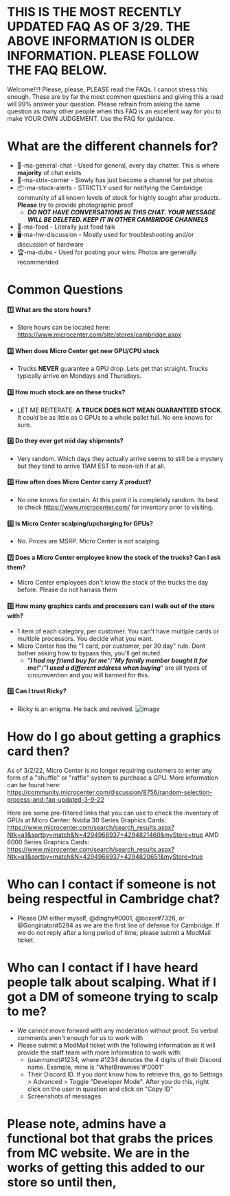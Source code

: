 # THIS IS THE MOST RECENTLY UPDATED FAQ AS OF 3/29. THE ABOVE INFORMATION IS OLDER INFORMATION. PLEASE FOLLOW THE FAQ BELOW.

Welcome!!!!
Please, please, PLEASE read the FAQs. I cannot stress this enough. These are by far the most common questions and giving this a read will 99% answer your question. Please refrain from asking the same question as many other people when this FAQ is an excellent way for you to make YOUR OWN JUDGEMENT. Use the FAQ for guidance. 

# What are the different channels for?

- 💬-ma-general-chat - Used for general, every day chatter. This is where **majority** of chat exists
- 🐀-ma-strix-corner - Slowly has just become a channel for pet photos
- 📦-ma-stock-alerts -  STRICTLY used for notifying the Cambridge community of all known levels of stock for highly sought after products. **Please** try to provide photographic proof 
  - **_DO NOT HAVE CONVERSATIONS IN THIS CHAT. YOUR MESSAGE WILL BE DELETED. KEEP IT IN OTHER CAMBRIDGE CHANNELS_** 
- 🍕-ma-food - Literally just food talk
- 🖥-ma-hw-discussion - Mostly used for troubleshooting and/or discussion of hardware
- 🏆-ma-dubs - Used for posting your wins. Photos are generally recommended

# **Common Questions**
#### 1️⃣ What are the store hours?
- Store hours can be located here: https://www.microcenter.com/site/stores/cambridge.aspx

#### 2️⃣ When does Micro Center get new GPU/CPU stock
- Trucks **NEVER** guarantee a GPU drop. Lets get that straight. Trucks typically arrive on Mondays and Thursdays. 

#### 3️⃣ How much stock are on these trucks?
- LET ME REITERATE: **A TRUCK DOES NOT MEAN GUARANTEED STOCK**. It could be as little as 0 GPUs to a whole pallet full. No one knows for sure.

#### 4️⃣ Do they ever get mid day shipments?
- Very random. Which days they actually arrive seems to still be a mystery but they tend to arrive 11AM EST to noon-ish if at all.

#### 5️⃣ How often does Micro Center carry _**X**_ product?
- No one knows for certain. At this point it is completely random. Its best to check https://www.microcenter.com/ for inventory prior to visiting.

#### 6️⃣ Is Micro Center scalping/upcharging for GPUs?
- No. Prices are MSRP. Micro Center is not scalping.

#### 7️⃣ Does a Micro Center employee know the stock of the trucks? Can I ask them?
- Micro Center employees don't know the stock of the trucks the day before. Please do not harrass them

#### 8️⃣ How many graphics cards and processors can I walk out of the store with?
- 1 item of each category, per customer. You can't have multiple cards or multiple processors. You decide what you want. 
- Micro Center has the "1 card, per customer, per 30 day" rule. Dont bother asking how to bypass this, you'll get muted. 
  - "**_I had my friend buy for me_**"/"**_My family member bought it for me!_**"/"**_I used a different address when buying_**" are all types of circumvention and you will banned for this.  

#### 9️⃣ Can I trust Ricky?
- Ricky is an enigma. He back and revived. ![image](https://user-images.githubusercontent.com/44854412/143808797-167837e3-9a61-4e69-ac94-9a862c202c68.png)

# How do I go about getting a graphics card then?
As of 3/2/22, Micro Center is no longer requiring customers to enter any form of a "shuffle" or "raffle" system to purchase a GPU. 
More information can be found here: https://community.microcenter.com/discussion/8756/random-selection-process-and-faq-updated-3-9-22

Here are some pre-filtered links that you can use to check the inventory of GPUs at Micro Center:
Nvidia 30 Series Graphics Cards: https://www.microcenter.com/search/search_results.aspx?Ntk=all&sortby=match&N=4294966937+4294821460&myStore=true
AMD 6000 Series Graphics Cards: https://www.microcenter.com/search/search_results.aspx?Ntk=all&sortby=match&N=4294966937+4294820651&myStore=true

# Who can I contact if someone is not being respectful in Cambridge chat?
- Please DM either myself, @dinghy#0001, @boxer#7326, or @Gonginator#5294 as we are the first line of defense for Cambridge. If we do not reply after a long period of time, please submit a ModMail ticket.

# Who can I contact if I have heard people talk about scalping. What if I got a DM of someone trying to scalp to me?
- We cannot move forward with any moderation without proof. So verbal comments aren't enough for us to work with
- Please submit a ModMail ticket with the following information as it will provide the staff team with more information to work with:
  - (_username_)#1234, where #1234 denotes the 4 digits of their Discord name. Example, mine is "WhatBrownies'#'0001"
  - Their Discord ID. If you dont know how to retrieve this, go to Settings > Advanced > Toggle "Developer Mode". After you do this, right click on the user in question and click on "Copy ID"
  - Screenshots of messages

# Please note, admins have a functional bot that grabs the prices from MC website. We are in the works of getting this added to our store so until then,

